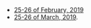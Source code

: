 <ul> <li> <a href="">25-26 of February, 2019</a> 
<!--  <small>(Earily-bird tickets available until Jan-11!)</small>  -->
  </li>
  <li> <a href="">25-26 of March, 2019</a>. </li>
</ul>

